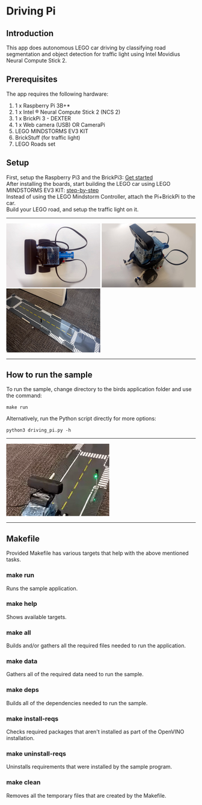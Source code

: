 # Driving Pi
## Introduction
This app does autonomous LEGO car driving by classifying road segmentation and object detection for traffic light using Intel Movidius Neural Compute Stick 2.


## Prerequisites
The app requires the following hardware: 
1. 1 x Raspberry Pi 3B+*
2. 1 x Intel &reg; Neural Compute Stick 2 (NCS 2)
3. 1 x BrickPi 3 - DEXTER
4. 1 x Web camera (USB) OR CameraPi
5. LEGO MINDSTORMS EV3 KIT
6. BrickStuff (for traffic light)
7. LEGO Roads set

 ## Setup
 First, setup the Raspberry Pi3 and the BrickPi3: [Get started](https://www.dexterindustries.com/BrickPi/brickpi-tutorials-documentation/getting-started/)<br> After installing the boards, start building the LEGO car using LEGO MINDSTORMS EV3 KIT: [step-by-step](https://le-www-live-s.legocdn.com/sc/media/lessons/mindstorms-ev3/building-instructions/ev3-rem-driving-base-79bebfc16bd491186ea9c9069842155e.pdf) <br>
 Instead of using the LEGO Mindstorm Controller, attach the Pi+BrickPi to the car. <br>
 Build your LEGO road, and setup the traffic light on it.
 ___
 ![](src/docs/pic1.jpg)
 ![](src/docs/pic2.jpg)
 ![](src/docs/pic3.jpg)
 ___

## How to run the sample
To run the sample, change directory to the birds application folder and use the command: 
```
make run
```

Alternatively, run the Python script directly for more options:
```
python3 driving_pi.py -h
```
___
![](src/docs/pic4.gif)
___
## Makefile
Provided Makefile has various targets that help with the above mentioned tasks.

### make run
Runs the sample application.

### make help
Shows available targets.

### make all
Builds and/or gathers all the required files needed to run the application.

### make data
Gathers all of the required data need to run the sample.

### make deps
Builds all of the dependencies needed to run the sample.

### make install-reqs
Checks required packages that aren't installed as part of the OpenVINO installation. 

### make uninstall-reqs
Uninstalls requirements that were installed by the sample program.
 
### make clean
Removes all the temporary files that are created by the Makefile.